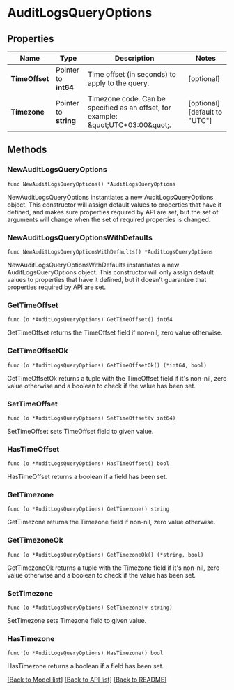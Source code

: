 # AuditLogsQueryOptions

## Properties

| Name           | Type                  | Description                                                                         | Notes                         |
| -------------- | --------------------- | ----------------------------------------------------------------------------------- | ----------------------------- |
| **TimeOffset** | Pointer to **int64**  | Time offset (in seconds) to apply to the query.                                     | [optional]                    |
| **Timezone**   | Pointer to **string** | Timezone code. Can be specified as an offset, for example: \&quot;UTC+03:00\&quot;. | [optional] [default to "UTC"] |

## Methods

### NewAuditLogsQueryOptions

`func NewAuditLogsQueryOptions() *AuditLogsQueryOptions`

NewAuditLogsQueryOptions instantiates a new AuditLogsQueryOptions object.
This constructor will assign default values to properties that have it defined,
and makes sure properties required by API are set, but the set of arguments
will change when the set of required properties is changed.

### NewAuditLogsQueryOptionsWithDefaults

`func NewAuditLogsQueryOptionsWithDefaults() *AuditLogsQueryOptions`

NewAuditLogsQueryOptionsWithDefaults instantiates a new AuditLogsQueryOptions object.
This constructor will only assign default values to properties that have it defined,
but it doesn't guarantee that properties required by API are set.

### GetTimeOffset

`func (o *AuditLogsQueryOptions) GetTimeOffset() int64`

GetTimeOffset returns the TimeOffset field if non-nil, zero value otherwise.

### GetTimeOffsetOk

`func (o *AuditLogsQueryOptions) GetTimeOffsetOk() (*int64, bool)`

GetTimeOffsetOk returns a tuple with the TimeOffset field if it's non-nil, zero value otherwise
and a boolean to check if the value has been set.

### SetTimeOffset

`func (o *AuditLogsQueryOptions) SetTimeOffset(v int64)`

SetTimeOffset sets TimeOffset field to given value.

### HasTimeOffset

`func (o *AuditLogsQueryOptions) HasTimeOffset() bool`

HasTimeOffset returns a boolean if a field has been set.

### GetTimezone

`func (o *AuditLogsQueryOptions) GetTimezone() string`

GetTimezone returns the Timezone field if non-nil, zero value otherwise.

### GetTimezoneOk

`func (o *AuditLogsQueryOptions) GetTimezoneOk() (*string, bool)`

GetTimezoneOk returns a tuple with the Timezone field if it's non-nil, zero value otherwise
and a boolean to check if the value has been set.

### SetTimezone

`func (o *AuditLogsQueryOptions) SetTimezone(v string)`

SetTimezone sets Timezone field to given value.

### HasTimezone

`func (o *AuditLogsQueryOptions) HasTimezone() bool`

HasTimezone returns a boolean if a field has been set.

[[Back to Model list]](../README.md#documentation-for-models) [[Back to API list]](../README.md#documentation-for-api-endpoints) [[Back to README]](../README.md)
